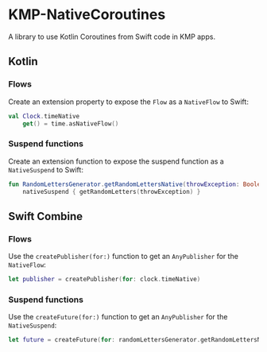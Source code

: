 # KMP-NativeCoroutines

A library to use Kotlin Coroutines from Swift code in KMP apps.

## Kotlin

### Flows

Create an extension property to expose the `Flow` as a `NativeFlow` to Swift:

```kotlin
val Clock.timeNative
    get() = time.asNativeFlow()
```

### Suspend functions

Create an extension function to expose the suspend function as a `NativeSuspend` to Swift:

```kotlin
fun RandomLettersGenerator.getRandomLettersNative(throwException: Boolean) =
    nativeSuspend { getRandomLetters(throwException) }
```

## Swift Combine

### Flows

Use the `createPublisher(for:)` function to get an `AnyPublisher` for the `NativeFlow`:

```swift
let publisher = createPublisher(for: clock.timeNative)
```

### Suspend functions

Use the `createFuture(for:)` function to get an `AnyPublisher` for the `NativeSuspend`:

```swift
let future = createFuture(for: randomLettersGenerator.getRandomLettersNative(false))
```